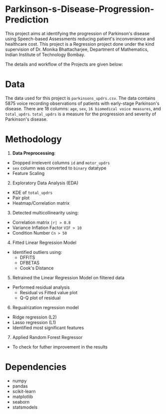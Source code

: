 # Parkinson-s-Disease-Progression-Prediction
This project aims at identifying the progression of Parkinson's disease using Speech-based Assessments reducing patient's inconvenience and healthcare cost.
This project is a Regression project done under the kind supervision of Dr. Monika Bhattacharjee, Department of Mathematics, Indian Institute of Technology Bombay. 

The details and workflow of the Projects are given below:

# Data
The data used for this project is `parkinsons_updrs.csv`. The data contains 5875 voice recording observations of patients with early-stage Parkinson's disease. There are 18 columns: `age`, `sex`, `16 biomedical voice measures`, and `total_updrs`. `total_updrs` is a measure for the progression and severity of Parkinson's disease.

# Methodology
1. **Data Preprocessing**:
  - Dropped irrelevent columns `id` and `motor_updrs`
  - `sex` column was converted to `binary` datatype
  - Feature Scaling
2. Exploratory Data Analysis (EDA)
  * KDE of `total_updrs`
  * Pair plot
  * Heatmap/Correlation matrix
3. Detected multicollinearity using:
  * Correlation matrix `|r| > 0.8`
  * Variance Inflation Factor `VIF > 10`
  * Condition Number `Cn > 50`
4. Fitted Linear Regression Model
  * Identified outliers using:
    * DFFITS
    * DFBETAS
    * Cook's Distance
5. Retrained the Linear Regression Model on filtered data
  * Performed residual analysis
    * Residual vs Fitted value plot
    * Q-Q plot of residual
6. Regualrization regression model
  * Ridge regression (L2)
  * Lasso regression (L1)
  * Identified most significant features
7. Applied Random Forest Regressor
  * To check for futher improvement in the results

# Dependencies
* numpy
* pandas
* scikit-learn
* matplotlib
* seaborn
* statsmodels 

